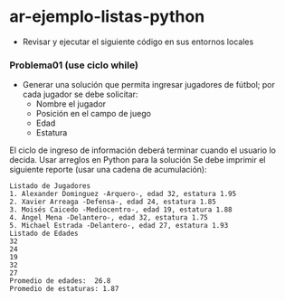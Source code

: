 # ar-ejemplo-listas-python

* Revisar y ejecutar el siguiente código en sus entornos locales

### Problema01 (use ciclo while)

* Generar una solución que permita ingresar jugadores de fútbol; por cada jugador se debe solicitar:
	-	Nombre el jugador
	- 	Posición en el campo de juego
	- 	Edad
	- 	Estatura

El ciclo de ingreso de información deberá terminar cuando el usuario lo decida.
Usar arreglos en Python para la solución
Se debe imprimir el siguiente reporte (usar una cadena de acumulación):

```
Listado de Jugadores
1. Alexander Dominguez -Arquero-, edad 32, estatura 1.95
2. Xavier Arreaga -Defensa-, edad 24, estatura 1.85
3. Moisés Caicedo -Mediocentro-, edad 19, estatura 1.88
4. Ángel Mena -Delantero-, edad 32, estatura 1.75
5. Michael Estrada -Delantero-, edad 27, estatura 1.93
Listado de Edades
32
24
19
32
27
Promedio de edades:  26.8
Promedio de estaturas: 1.87
```

